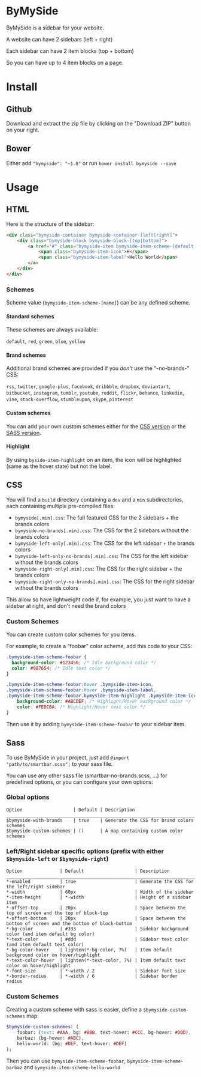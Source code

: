 # ByMySide

ByMySide is a sidebar for your website.

A website can have 2 sidebars (left + right)

Each sidebar can have 2 item blocks (top + bottom)

So you can have up to 4 item blocks on a page.

# Install

## Github

Download and extract the zip file by clicking on the "Download ZIP" button on your right.

## Bower

Either add `"bymyside": "~1.0"` or run `bower install bymyside --save`

# Usage

## HTML

Here is the structure of the sidebar:

```html
<div class="bymyside-container bymyside-container-[left|right]">
    <div class="bymyside-block bymyside-block-[top|bottom]">
        <a href="#" class="bymyside-item bymyside-item-scheme-[default|...] [bymyside-item-highlight]">
            <span class="bymyside-item-icon">H</span>
            <span class="bymyside-item-label">Hello World</span>
        </a>
    </div>
</div>
```

### Schemes

Scheme value (`bymyside-item-scheme-[name]`) can be any defined scheme.

#### Standard schemes

These schemes are always available:

`default`, `red`, `green`, `blue`, `yellow`

#### Brand schemes

Additional brand schemes are provided if you *don't* use the "-no-brands-" CSS:

`rss`, `twitter`, `google-plus`, `facebook`, `dribbble`, `dropbox`, `deviantart`, `bitbucket`, `instagram`, `tumblr`, `youtube`, `reddit`, `flickr`, `behance`, `linkedin`, `vine`, `stack-overflow`, `stumbleupon`, `skype`, `pinterest`

#### Custom schemes

You can add your own custom schemes either for the [CSS version](#css-custom-schemes) or the [SASS version](#sass-custom-schemes).

#### Highlight

By using `byside-item-highlight` on an item, the icon will be highlighted (same as the hover state) but not the label.

## CSS

You will find a `build` directory containing a `dev` and a `min` subdirectories, each containing multiple pre-compiled files:

- `bymyside[.min].css`: The full featured CSS for the 2 sidebars + the brands colors
- `bymyside-no-brands[.min].css`: The CSS for the 2 sidebars without the brands colors
- `bymyside-left-only[.min].css`: The CSS for the left sidebar + the brands colors
- `bymyside-left-only-no-brands[.min].css`: The CSS for the left sidebar without the brands colors
- `bymyside-right-only[.min].css`: The CSS for the right sidebar + the brands colors
- `bymyside-right-only-no-brands[.min].css`: The CSS for the right sidebar without the brands colors

This allow so have lightweight code if, for example, you just want to have a sidebar at right, and don't need the brand colors

### <a name="css-custom-schemes"></a>Custom Schemes

You can create custom color schemes for you items.
 
For example, to create a "foobar" color scheme, add this code to your CSS:

```css
.bymyside-item-scheme-foobar {
  background-color: #123456; /* Idle background color */
  color: #987654; /* Idle text color */
}

.bymyside-item-scheme-foobar:hover .bymyside-item-icon,
.bymyside-item-scheme-foobar:hover .bymyside-item-label,
.bymyside-item-scheme-foobar.bymyside-item-highlight .bymyside-item-icon {
    background-color: #ABCDEF; /* Highlight/Hover background color */
    color: #FEDCBA; /* Highlight/Hover text color */
}
```

Then use it by adding `bymyside-item-scheme-foobar` to your sidebar item.

## Sass

To use ByMySide in your project, just add `@import "path/to/smartbar.scss";` to your sass file.

You can use any other sass file (smartbar-no-brands.scss, ...) for predefined options, or you can configure your own options:

### Global options

```
Option                   | Default | Description
_______________________________________________________________________________
$bymyside-with-brands    | true    | Generate the CSS for brand colors schemes
$bymyside-custom-schemes | ()      | A map containing custom color schemes
```

### Left/Right sidebar specific options (prefix with either `$bymyside-left` or `$bymyside-right`)

```
Option              | Default                   | Description
____________________________________________________________________________________________________________________
*-enabled           | true                      | Generate the CSS for the left/right sidebar
*-width             | 60px                      | Width of the sidebar
*-item-height       | *-width                   | Height of a sidebar item
*-offset-top        | 20px                      | Space between the top of screen and the top of block-top
*-offset-bottom     | 20px                      | Space between the bottom of screen and the bottom of block-bottom
*-bg-color          | #333                      | Sidebar background color (and item default bg color)
*-text-color        | #ddd                      | Sidebar text color (and item default text color)
*-bg-color-hover    | lighten(*-bg-color, 7%)   | Item default background color on hover/highlight
*-text-color-hover  | lighten(*-text-color, 7%) | Item default text color on hover/highlight
*-font-size         | *-width / 2               | Sidebar font size
*-border-radius     | *-width / 6               | Sidebar border radius
```

### <a name="sass-custom-schemes"></a>Custom Schemes

Creating a custom scheme with sass is easier, define a `$bymyside-custom-schemes` map:

```sass
$bymyside-custom-schemes: (
    foobar: (text: #AAA, bg: #BBB, text-hover: #CCC, bg-hover: #DDD),
    barbaz: (bg-hover: #ABC),
    hello-world: (bg: #DEF, text-hover: #DEF)
);
```

Then you can use `bymyside-item-scheme-foobar`, `bymyside-item-scheme-barbaz` and `bymyside-item-scheme-hello-world`

